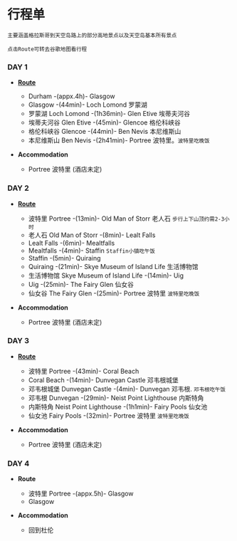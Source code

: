 # 行程单
 
    主要涵盖格拉斯哥到天空岛路上的部分高地景点以及天空岛基本所有景点
    
    点击Route可转去谷歌地图看行程
  
### DAY 1

  * **[Route](https://www.google.com/maps/dir/Glasgow/Loch+Lomond/Glen+Etive,+Ballachulish/Glencoe,+Ballachulish/Ben+Nevis,+Fort+William/Portree/@56.6260207,-6.3494934,230502m/data=!3m2!1e3!4b1!4m38!4m37!1m5!1m1!1s0x488815562056ceeb:0x71e683b805ef511e!2m2!1d-4.251806!2d55.864237!1m5!1m1!1s0x4888ffd3731c51f3:0xc4f1e758e337fb38!2m2!1d-4.6288602!2d56.1113678!1m5!1m1!1s0x48893be92670174f:0xc6acc3535acefb26!2m2!1d-5.05!2d56.5666667!1m5!1m1!1s0x488930ea7b29b375:0xd1dce0f3c21732e7!2m2!1d-5.1022713!2d56.6825599!1m5!1m1!1s0x488932978af1e5f3:0x6e948b77ffad9a71!2m2!1d-5.0035505!2d56.7968571!1m5!1m1!1s0x488c2fe19bd3071d:0x101d0b7a22386915!2m2!1d-6.1960231!2d57.412474!3e0 "转去谷歌地图查看路线详情")**
    * Durham -(appx.4h)- Glasgow
    * Glasgow -(44min)- Loch Lomond 罗蒙湖
    * 罗蒙湖 Loch Lomond -(1h36min)- Glen Etive 埃蒂夫河谷
    * 埃蒂夫河谷 Glen Etive -(45min)- Glencoe 格伦科峡谷
    * 格伦科峡谷 Glencoe -(44min)- Ben Nevis 本尼维斯山
    * 本尼维斯山 Ben Nevis -(2h41min)- Portree 波特里。```波特里吃晚饭```

  * **Accommodation**
    * Portree 波特里 (酒店未定)
 
### DAY 2

  * **[Route](https://www.google.com/maps/dir/Portree/Old+Man+of+Storr+Car+Park,+A855,+Portree/Lealt+Falls+Car+Park,+Lealt,+Portree/Mealtfalls,+Portree/Staffin,+Portree/Quiraing,+Portree/Skye+Museum+of+Island+Life,+Kilmuir,+Portree/Uig,+Portree/The+Fairy+Glen,+Portree/Portree/@57.5480889,-6.5429983,56210m/data=!3m2!1e3!4b1!4m62!4m61!1m5!1m1!1s0x488c2fe19bd3071d:0x101d0b7a22386915!2m2!1d-6.1960231!2d57.412474!1m5!1m1!1s0x488dcd546945ba45:0xf339ad1c43052f20!2m2!1d-6.1590551!2d57.4975596!1m5!1m1!1s0x488dd20d9629395f:0x7d72175bb251e692!2m2!1d-6.1544672!2d57.5659478!1m5!1m1!1s0x488dd1de58415b6d:0x61f7bfbbfa7d1877!2m2!1d-6.1738444!2d57.6094628!1m5!1m1!1s0x488dce11fe6c66a5:0xa0c681c77df6d90!2m2!1d-6.2062789!2d57.6261471!1m5!1m1!1s0x488dcf0db7ac6bdb:0x81b757292026e587!2m2!1d-6.265278!2d57.643611!1m5!1m1!1s0x488dc861a4bf2f87:0xd8a3d68811b1e99e!2m2!1d-6.3688889!2d57.6602778!1m5!1m1!1s0x488dc959f9b9d531:0x113cb250a9ef21e6!2m2!1d-6.3573318!2d57.5840891!1m5!1m1!1s0x488dc95be6a52dfb:0x10e8d016953c6958!2m2!1d-6.3273857!2d57.5830434!1m5!1m1!1s0x488c2fe19bd3071d:0x101d0b7a22386915!2m2!1d-6.1960231!2d57.412474!3e0 "转去谷歌地图查看路线详情")**
    * 波特里 Portree -(13min)- Old Man of Storr 老人石  ```步行上下山顶约需2-3小时```
    * 老人石 Old Man of Storr -(8min)- Lealt Falls
    * Lealt Falls -(6min)- Mealtfalls
    * Mealtfalls -(4min)- Staffin  ```Staffin小镇吃午饭```
    * Staffin -(5min)- Quiraing
    * Quiraing -(21min)- Skye Museum of Island Life 生活博物馆
    * 生活博物馆 Skye Museum of Island Life -(14min)- Uig
    * Uig -(25min)- The Fairy Glen 仙女谷
    * 仙女谷 The Fairy Glen -(25min)- Portree 波特里  ```波特里吃晚饭```

  * **Accommodation**
    * Portree 波特里 (酒店未定)
 
### DAY 3

  * **[Route](https://www.google.com/maps/dir/Portree/Coral+Beach,+Isle+of+Skye/Dunvegan+Castle,+Isle+of+Skye/Dunvegan,+Isle+of+Skye/Neist+Point+Lighthouse,+Isle+of+Skye/Fairy+Pools,+Glenbrittle,+Isle+of+Skye/Portree/@57.3820539,-6.7022023,56466m/data=!3m1!1e3!4m44!4m43!1m5!1m1!1s0x488c2fe19bd3071d:0x101d0b7a22386915!2m2!1d-6.1960231!2d57.412474!1m5!1m1!1s0x488db2ed1db4504d:0xe0aff76f864f1e55!2m2!1d-6.6372022!2d57.5009969!1m5!1m1!1s0x488c4ce0636d3809:0x3d6ff09ea8e0cd7b!2m2!1d-6.5900179!2d57.448512!1m5!1m1!1s0x488c4bee8028699b:0xb2774baae6cc4a8d!2m2!1d-6.5813982!2d57.4366037!1m5!1m1!1s0x488c5483bc1702b9:0x78f53e09e127bc23!2m2!1d-6.788262!2d57.4234609!1m5!1m1!1s0x488c396da115dd11:0x7ecbb9919bacf17d!2m2!1d-6.2582954!2d57.2503431!1m5!1m1!1s0x488c2fe19bd3071d:0x101d0b7a22386915!2m2!1d-6.1960231!2d57.412474!3e0 "转去谷歌地图查看路线详情")**
    * 波特里 Portree -(43min)- Coral Beach
    * Coral Beach -(14min)- Dunvegan Castle 邓韦根城堡
    * 邓韦根城堡 Dunvegan Castle -(4min)- Dunvegan 邓韦根. ```邓韦根吃午饭```
    * 邓韦根 Dunvegan -(29min)- Neist Point Lighthouse 内斯特角
    * 内斯特角 Neist Point Lighthouse -(1h1min)- Fairy Pools 仙女池
    * 仙女池 Fairy Pools -(32min)- Portree 波特里 ```波特里吃晚饭```

  * **Accommodation**
    * Portree 波特里 (酒店未定)
 
### DAY 4

  * **Route**
    * 波特里 Portree -(appx.5h)- Glasgow
    * Glasgow

  * **Accommodation**
    * 回到杜伦
 
